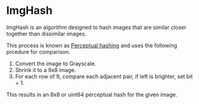 # ImgHash

ImgHash is an algorithm designed to hash images that are similar closer together than dissimilar images.

This process is known as [Perceptual hashing](https://en.wikipedia.org/wiki/Perceptual_hashing) and uses the following prcedure for comparison.

1. Convert the image to Grayscale.
2. Shrink it to a 9x8 image.
3. For each row of 9, compare each adjacent pair, if left is brighter, set bit = 1.

This results in an 8x8 or uint64 perceptual hash for the given image.
